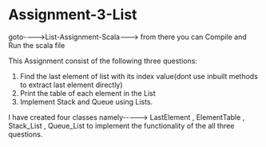 # Assignment-3-List

goto---->List-Assignment-Scala---> from there you can Compile and Run the scala file

This Assignment consist of the following three questions:

1. Find the last element of list with its index value(dont use inbuilt methods to extract last element directly)
2. Print the table of each element in the List
3. Implement Stack and Queue using Lists.

I have created four classes namely----->
LastElement , ElementTable , Stack_List , Queue_List to implement the functionality of the all three questions. 
